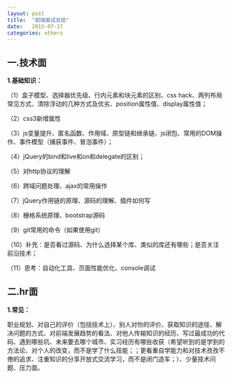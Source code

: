 ```yaml
---
layout: post
title:  "前端面试总结"
date:   2015-07-17 
categories: others
---
```

一.技术面
--------------------

**1.基础知识：**

（1）盒子模型、选择器优先级、行内元素和块元素的区别、css hack、两列布局常见方式、清除浮动的几种方式及优劣、position属性值、display属性值；

（2）css3新增属性

（3）js变量提升、匿名函数、作用域、原型链和继承链、js闭包、常用的DOM操作、事件模型（捕获事件、冒泡事件）；

（4）jQuery的bind和live和on和delegate的区别；

（5）对http协议的理解

（6）跨域问题处理、ajax的常用操作

（7）jQuery作用链的原理、源码的理解、插件如何写

（8）栅格系统原理、bootstrap源码

（9）git常用的命令（如果使用git）

（10）补充：是否看过源码、为什么选择某个库、类似的库还有哪些；是否关注前沿技术；

（11）思考：自动化工具、页面性能优化、console调试
<!-- （12）简历中的问题：拖动的实现 -->

二.hr面
---------------------

**1.常见：**

职业规划、对自己的评价（包括技术上）、别人对你的评价、获取知识的途径、解决问题的方式、对前端发展趋势的看法、对他人传输知识的经历、写过最成功的代码、遇到哪些坑、未来要去哪个城市、实习经历有哪些收获（希望听到的是学到的方法论、对个人的改变，而不是学了什么技能；<!-- 就我而言是学会使用Google去查询资料、对未知的事情有了好奇心并主动去搜集相关的信息 -->；更看重自学能力和对技术孜孜不倦的追求、注重知识的分享开放式交流学习，而不是闭门造车；）、少量技术问题、压力面。
<!-- 面试官给予的建议：主场意识、开放式学习（多问）、拥有自信
 -->